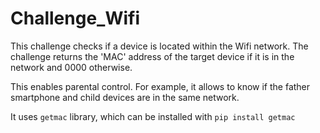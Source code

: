 # Challenge_Wifi

This challenge checks if a device is located within the Wifi network. The challenge returns the 'MAC' address of the target device if it is in the network and 0000 otherwise.

This enables parental control. For example, it allows to know if the father smartphone and child devices are in the same network.

It uses `getmac` library, which can be installed with `pip install getmac`

